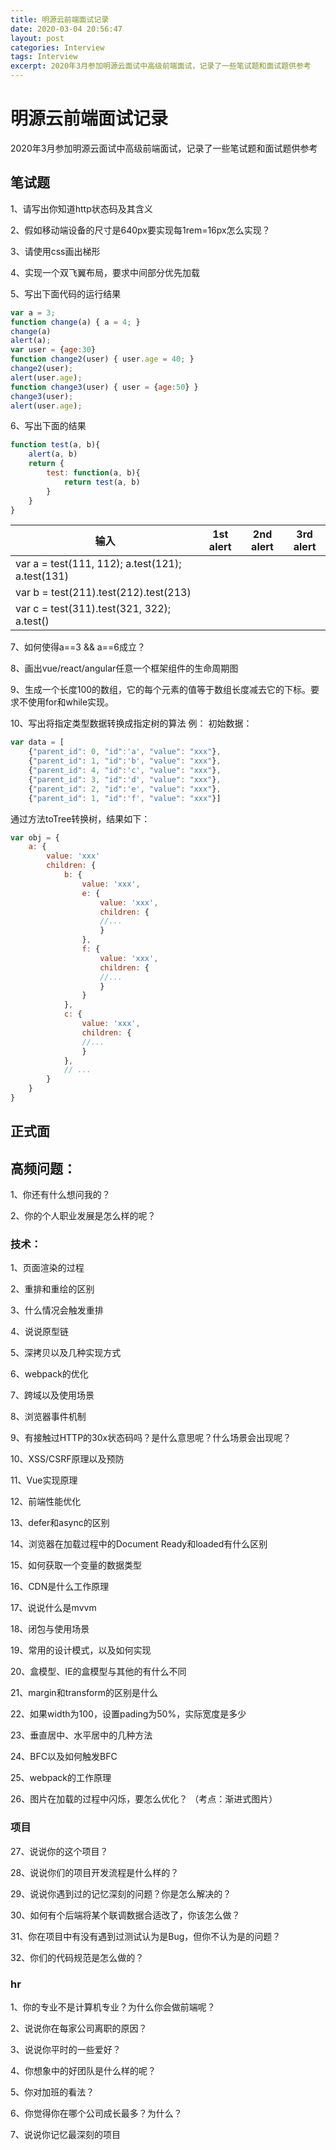 ```yaml
---
title: 明源云前端面试记录
date: 2020-03-04 20:56:47
layout: post
categories: Interview
tags: Interview
excerpt: 2020年3月参加明源云面试中高级前端面试，记录了一些笔试题和面试题供参考
---
```


# 明源云前端面试记录

2020年3月参加明源云面试中高级前端面试，记录了一些笔试题和面试题供参考

## 笔试题

1、请写出你知道http状态码及其含义

2、假如移动端设备的尺寸是640px要实现每1rem=16px怎么实现？

3、请使用css画出梯形

4、实现一个双飞翼布局，要求中间部分优先加载

5、写出下面代码的运行结果

```js
var a = 3;
function change(a) { a = 4; }
change(a)
alert(a);
var user = {age:30}
function change2(user) { user.age = 40; }
change2(user);
alert(user.age);
function change3(user) { user = {age:50} }
change3(user);
alert(user.age);
```

6、写出下面的结果
```js
function test(a, b){
    alert(a, b)
    return {
        test: function(a, b){
            return test(a, b)
        }
    }
}
```
| 输入                                             | 1st alert | 2nd alert | 3rd alert |
| ------------------------------------------------ | --------- | --------- | --------- |
| var a = test(111, 112); a.test(121); a.test(131) |           |           |           |
| var b = test(211).test(212).test(213)            |           |           |           |
| var c = test(311).test(321, 322); a.test()       |           |           |           |

7、如何使得a==3 && a==6成立？

8、画出vue/react/angular任意一个框架组件的生命周期图

9、生成一个长度100的数组，它的每个元素的值等于数组长度减去它的下标。要求不使用for和while实现。

10、写出将指定类型数据转换成指定树的算法
例：
初始数据：
```js
var data = [
    {"parent_id": 0, "id":'a', "value": "xxx"},
    {"parent_id": 1, "id":'b', "value": "xxx"},
    {"parent_id": 4, "id":'c', "value": "xxx"},
    {"parent_id": 3, "id":'d', "value": "xxx"},
    {"parent_id": 2, "id":'e', "value": "xxx"},
    {"parent_id": 1, "id":'f', "value": "xxx"}]

```
通过方法toTree转换树，结果如下：
```js
var obj = {
    a: {
        value: 'xxx'
        children: {
            b: {
                value: 'xxx',
                e: {
                    value: 'xxx',
                    children: {
                    //...
                    }
                },
                f: {
                    value: 'xxx',
                    children: {
                    //...
                    }
                }
            },
            c: {
                value: 'xxx',
                children: {
                //...
                }
            },
            // ...
        }
    }
}
```

## 正式面

## 高频问题：

1、你还有什么想问我的？

2、你的个人职业发展是怎么样的呢？

### 技术：

1、页面渲染的过程

2、重排和重绘的区别

3、什么情况会触发重排

4、说说原型链

5、深拷贝以及几种实现方式

6、webpack的优化

7、跨域以及使用场景

8、浏览器事件机制

9、有接触过HTTP的30x状态码吗？是什么意思呢？什么场景会出现呢？

10、XSS/CSRF原理以及预防

11、Vue实现原理

12、前端性能优化

13、defer和async的区别

14、浏览器在加载过程中的Document Ready和loaded有什么区别

15、如何获取一个变量的数据类型

16、CDN是什么工作原理

17、说说什么是mvvm

18、闭包与使用场景

19、常用的设计模式，以及如何实现

20、盒模型、IE的盒模型与其他的有什么不同

21、margin和transform的区别是什么

22、如果width为100，设置pading为50%，实际宽度是多少

23、垂直居中、水平居中的几种方法

24、BFC以及如何触发BFC

25、webpack的工作原理

26、图片在加载的过程中闪烁，要怎么优化？
（考点：渐进式图片）

### 项目

27、说说你的这个项目？

28、说说你们的项目开发流程是什么样的？

29、说说你遇到过的记忆深刻的问题？你是怎么解决的？

30、如何有个后端将某个联调数据合适改了，你该怎么做？

31、你在项目中有没有遇到过测试认为是Bug，但你不认为是的问题？

32、你们的代码规范是怎么做的？

### hr

1、你的专业不是计算机专业？为什么你会做前端呢？

2、说说你在每家公司离职的原因？

3、说说你平时的一些爱好？

4、你想象中的好团队是什么样的呢？

5、你对加班的看法？

6、你觉得你在哪个公司成长最多？为什么？

7、说说你记忆最深刻的项目
